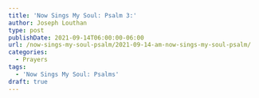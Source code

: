 ```yaml
---
title: 'Now Sings My Soul: Psalm 3:'
author: Joseph Louthan
type: post
publishDate: 2021-09-14T06:00:00-06:00
url: /now-sings-my-soul-psalm/2021-09-14-am-now-sings-my-soul-psalm/
categories:
  - Prayers
tags:
  - 'Now Sings My Soul: Psalms'
draft: true
---
```

<div style="font-variant: small-caps;">

</div>

